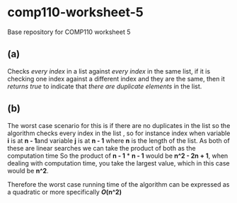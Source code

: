 # comp110-worksheet-5
Base repository for COMP110 worksheet 5

## (a)
Checks _every index_ in a list against _every index_ in the same list,
if it is checking one index against a different index and they are the same,
then it _returns true_ to indicate that _there are duplicate elements_ in the list.

## (b)
The worst case scenario for this is if there are no duplicates in the list so the algorithm checks every index in the list , so for instance index when variable **i** is at **n - 1**and variable **j** is at **n - 1** where **n** is the length of the list. As both of these are linear searches we can take the product of both as the computation time
So the product of **n - 1** * **n - 1** would be **n^2 - 2n + 1**, when dealing with computation time,
you take the largest value, which in this case would be **n^2**. 

Therefore the worst case running time of the algorithm can be expressed as a quadratic or more specifically **_O_(n^2)**

